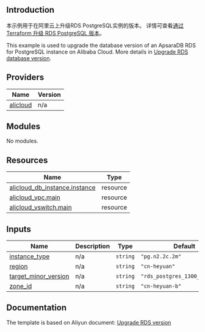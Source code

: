 ## Introduction

<!-- DOCS_DESCRIPTION_CN -->
本示例用于在阿里云上升级RDS PostgreSQL实例的版本。
详情可查看[通过 Terraform 升级 RDS PostgreSQL 版本](http://help.aliyun.com/document_detail/456039.htm)。
<!-- DOCS_DESCRIPTION_CN -->

<!-- DOCS_DESCRIPTION_EN -->
This example is used to upgrade the database version of an ApsaraDB RDS for PostgreSQL instance on Alibaba Cloud.
More details in [Upgrade RDS database version](http://help.aliyun.com/document_detail/456039.htm).
<!-- DOCS_DESCRIPTION_EN -->

<!-- BEGIN_TF_DOCS -->
## Providers

| Name | Version |
|------|---------|
| <a name="provider_alicloud"></a> [alicloud](#provider\_alicloud) | n/a |

## Modules

No modules.

## Resources

| Name | Type |
|------|------|
| [alicloud_db_instance.instance](https://registry.terraform.io/providers/aliyun/alicloud/latest/docs/resources/db_instance) | resource |
| [alicloud_vpc.main](https://registry.terraform.io/providers/aliyun/alicloud/latest/docs/resources/vpc) | resource |
| [alicloud_vswitch.main](https://registry.terraform.io/providers/aliyun/alicloud/latest/docs/resources/vswitch) | resource |

## Inputs

| Name | Description | Type | Default | Required |
|------|-------------|------|---------|:--------:|
| <a name="input_instance_type"></a> [instance\_type](#input\_instance\_type) | n/a | `string` | `"pg.n2.2c.2m"` | no |
| <a name="input_region"></a> [region](#input\_region) | n/a | `string` | `"cn-heyuan"` | no |
| <a name="input_target_minor_version"></a> [target\_minor\_version](#input\_target\_minor\_version) | n/a | `string` | `"rds_postgres_1300_20240229"` | no |
| <a name="input_zone_id"></a> [zone\_id](#input\_zone\_id) | n/a | `string` | `"cn-heyuan-b"` | no |
<!-- END_TF_DOCS -->

## Documentation
<!-- docs-link --> 

The template is based on Aliyun document: [Upgrade RDS version](http://help.aliyun.com/document_detail/456039.htm) 

<!-- docs-link --> 